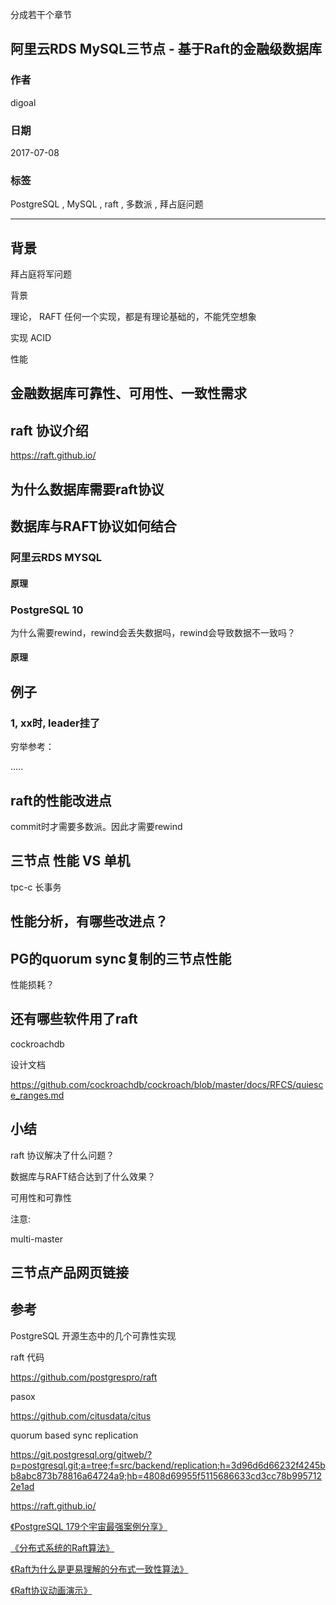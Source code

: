 分成若干个章节

## 阿里云RDS MySQL三节点 - 基于Raft的金融级数据库
       
### 作者        
digoal       
         
### 日期         
2017-07-08      
                  
### 标签  
PostgreSQL , MySQL , raft , 多数派 , 拜占庭问题  
  
----  
   
## 背景
拜占庭将军问题




背景

理论， RAFT
任何一个实现，都是有理论基础的，不能凭空想象

实现
ACID

性能



  
## 金融数据库可靠性、可用性、一致性需求  

## raft 协议介绍
https://raft.github.io/



## 为什么数据库需要raft协议

## 数据库与RAFT协议如何结合

### 阿里云RDS MYSQL

#### 原理

### PostgreSQL 10

为什么需要rewind，rewind会丢失数据吗，rewind会导致数据不一致吗？

#### 原理


## 例子
### 1, xx时, leader挂了


穷举参考：

.....


## raft的性能改进点
commit时才需要多数派。因此才需要rewind






## 三节点 性能 VS 单机
tpc-c
长事务



## 性能分析，有哪些改进点？


## PG的quorum sync复制的三节点性能
性能损耗？




## 还有哪些软件用了raft
cockroachdb

设计文档

https://github.com/cockroachdb/cockroach/blob/master/docs/RFCS/quiesce_ranges.md



## 小结
raft 协议解决了什么问题？



数据库与RAFT结合达到了什么效果？



可用性和可靠性


注意:

multi-master



## 三节点产品网页链接

## 参考
PostgreSQL 开源生态中的几个可靠性实现

raft 代码

https://github.com/postgrespro/raft


pasox

https://github.com/citusdata/citus

quorum based sync replication

https://git.postgresql.org/gitweb/?p=postgresql.git;a=tree;f=src/backend/replication;h=3d96d6d66232f4245bb8abc873b78816a64724a9;hb=4808d69955f5115686633cd3cc78b9957122e1ad



https://raft.github.io/


[《PostgreSQL 179个宇宙最强案例分享》](../201706/20170601_02.md)  




[《分布式系统的Raft算法》](http://www.cnblogs.com/mindwind/p/5231986.html)

[《Raft为什么是更易理解的分布式一致性算法》](http://www.jdon.com/artichect/raft.html)

[《Raft协议动画演示》](http://thesecretlivesofdata.com/raft/)



